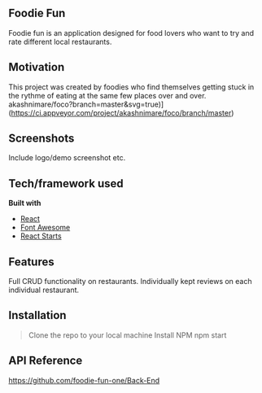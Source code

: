 ## Foodie Fun
Foodie fun is an application designed for food lovers who want to try and rate different local restaurants. 

## Motivation
This project was created by foodies who find themselves getting stuck in the rythme of eating at the same few places over and over.
akashnimare/foco?branch=master&svg=true)](https://ci.appveyor.com/project/akashnimare/foco/branch/master)

## Screenshots
Include logo/demo screenshot etc.

## Tech/framework used
<b>Built with</b>
- [React](https://reactjs.org/)
- [Font Awesome](https://fontawesome.com/how-to-use/on-the-web/using-with/react)
- [React Starts](https://www.npmjs.com/package/react-stars)

## Features
Full CRUD functionality on restaurants.
Individually kept reviews on each individual restaurant.

## Installation
> Clone the repo to your local machine
> Install NPM
> npm start

## API Reference
https://github.com/foodie-fun-one/Back-End
